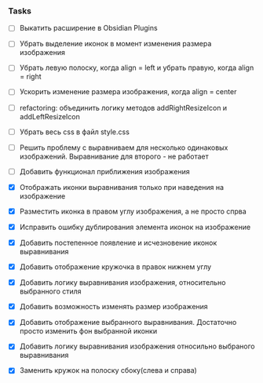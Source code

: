 ### Tasks
- [ ] Выкатить расширение в Obsidian Plugins
- [ ] Убрать выделение иконок в момент изменения размера изображения
- [ ] Убрать левую полоску, когда align = left и убрать правую, когда align = right
- [ ] Ускорить изменение размера изображения, когда align = center
- [ ] refactoring: объединить логику методов addRightResizeIcon и addLeftResizeIcon
- [ ] Убрать весь css в файл style.css
- [ ] Решить проблему с выравниваем для несколько одинаковых изображений. Выравнивание для второго - не работает
- [ ] Добавить функционал приближения изображения

- [x] Отображать иконки выравнивания только при наведения на изображение
- [x] Разместить иконка в правом углу изображения, а не просто спрва
- [x] Исправить ошибку дублирования элемента иконок на изображение
- [x] Добавить постепенное появление и исчезновение иконок выравнивания
- [x] Добавить отображение кружочка в правок нижнем углу
- [x] Добавить логику выравнивания изображения, относительно выбранного стиля
- [x] Добавить возможность изменять размер изображения
- [x] Добавить отображение выбранного выравнивания. Достаточно просто изменить фон выбранной иконки
- [x] Добавить логику выравнивания изображения относильно выбраного выравнивания
- [x] Заменить кружок на полоску сбоку(слева и справа)
